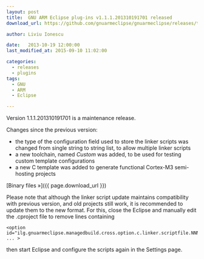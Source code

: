 ```yaml
---
layout: post
title:  GNU ARM Eclipse plug-ins v1.1.1.201310191701 released
download_url: https://github.com/gnuarmeclipse/gnuarmeclipse/releases/tag/v1.1.1-201310191701

author: Liviu Ionescu

date:   2013-10-19 12:00:00
last_modified_at: 2015-09-10 11:02:00

categories:
  - releases
  - plugins
tags:
  - GNU 
  - ARM
  - Eclipse

---
```


Version 1.1.1.201310191701 is a maintenance release.

Changes since the previous version:

* the type of the configuration field used to store the linker scripts was changed from single string to string list, to allow multiple linker scripts
* a new toolchain, named _Custom_ was added, to be used for testing custom template configurations
* a new C template was added to generate functional Cortex-M3 semi-hosting projects

[Binary files »]({{ page.download_url }})

Please note that although the linker script update maintains compatibility with previous version, and old projects still work, it is recommended to update them to the new format. For this, close the Eclipse and manually edit the .cproject file to remove lines containing

	<option id="ilg.gnuarmeclipse.managedbuild.cross.option.c.linker.scriptfile.NNNNNNN" ... >

then start Eclipse and configure the scripts again in the Settings page.
